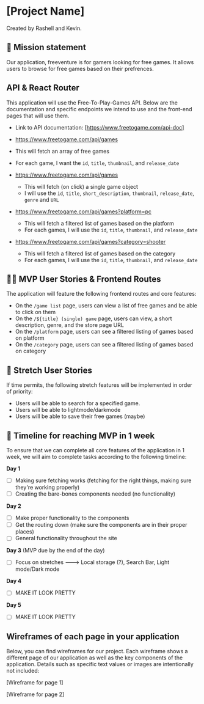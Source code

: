 # [Project Name]

Created by Rashell and Kevin.

## 🚀 Mission statement

Our application, freeventure is for gamers looking for free games. It allows users to browse for free games based on their prefrences.

## API & React Router

This application will use the Free-To-Play-Games API. Below are the documentation and specific endpoints we intend to use and the front-end pages that will use them.

- Link to API documentation: [https://www.freetogame.com/api-doc]

-  https://www.freetogame.com/api/games
  - This will fetch an array of free games
  - For each game, I want the `id`, `title`, `thumbnail`, and `release_date`
- https://www.freetogame.com/api/games
  - This will fetch (on click) a single game object
  - I will use the `id`, `title`, `short_description`, `thumbnail`, `release_date`, `genre` and `URL`
- https://www.freetogame.com/api/games?platform=pc
  - This will fetch a filtered list of games based on the platform
  - For each games, I will use the `id`, `title`, `thumbnail`, and `release_date`
- https://www.freetogame.com/api/games?category=shooter
  - This will fetch a filtered list of games based on the category
  - For each games, I will use the `id`, `title`, `thumbnail`, and `release_date`

## 👩‍💻 MVP User Stories & Frontend Routes

The application will feature the following frontend routes and core features:

* On the `/game list` page, users can view a list of free games and be able to click on them
* On the `/${title} (single) game` page, users can view, a short description, genre, and the store page URL 
* On the `/platform` page, users can see a filtered listing of games based on platform
* On the `/category` page, users can see a filtered listing of games based on category

## 🤔 Stretch User Stories

If time permits, the following stretch features will be implemented in order of priority:

* Users will be able to search for a specified game. 
* Users will be able to lightmode/darkmode
* Users will be able to save their free games (maybe)

## 📆 Timeline for reaching MVP in 1 week

To ensure that we can complete all core features of the application in 1 week, we will aim to complete tasks according to the following timeline:

**Day 1**
- [ ] Making sure fetching works (fetching for the right things, making sure they're working properly) 
- [ ] Creating the bare-bones components needed (no functionality) 

**Day 2**
- [ ] Make proper functionality to the components 
- [ ] Get the routing down (make sure the components are in their proper places)
- [ ] General functionality throughout the site

**Day 3** (MVP due by the end of the day)
- [ ] Focus on stretches ---> Local storage (?), Search Bar, Light mode/Dark mode

**Day 4**
- [ ] MAKE IT LOOK PRETTY

**Day 5**
- [ ] MAKE IT LOOK PRETTY

## Wireframes of each page in your application

Below, you can find wireframes for our project. Each wireframe shows a different page of our application as well as the key components of the application. Details such as specific text values or images are intentionally not included:

[Wireframe for page 1]

[Wireframe for page 2]

